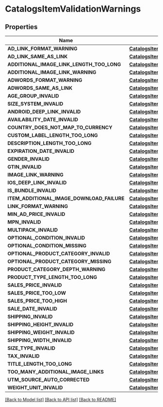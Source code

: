 # CatalogsItemValidationWarnings

## Properties
Name | Type | Description | Notes
------------ | ------------- | ------------- | -------------
**AD_LINK_FORMAT_WARNING** | [**CatalogsItemValidationDetails**](CatalogsItemValidationDetails.md) |  | [optional] 
**AD_LINK_SAME_AS_LINK** | [**CatalogsItemValidationDetails**](CatalogsItemValidationDetails.md) |  | [optional] 
**ADDITIONAL_IMAGE_LINK_LENGTH_TOO_LONG** | [**CatalogsItemValidationDetails**](CatalogsItemValidationDetails.md) |  | [optional] 
**ADDITIONAL_IMAGE_LINK_WARNING** | [**CatalogsItemValidationDetails**](CatalogsItemValidationDetails.md) |  | [optional] 
**ADWORDS_FORMAT_WARNING** | [**CatalogsItemValidationDetails**](CatalogsItemValidationDetails.md) |  | [optional] 
**ADWORDS_SAME_AS_LINK** | [**CatalogsItemValidationDetails**](CatalogsItemValidationDetails.md) |  | [optional] 
**AGE_GROUP_INVALID** | [**CatalogsItemValidationDetails**](CatalogsItemValidationDetails.md) |  | [optional] 
**SIZE_SYSTEM_INVALID** | [**CatalogsItemValidationDetails**](CatalogsItemValidationDetails.md) |  | [optional] 
**ANDROID_DEEP_LINK_INVALID** | [**CatalogsItemValidationDetails**](CatalogsItemValidationDetails.md) |  | [optional] 
**AVAILABILITY_DATE_INVALID** | [**CatalogsItemValidationDetails**](CatalogsItemValidationDetails.md) |  | [optional] 
**COUNTRY_DOES_NOT_MAP_TO_CURRENCY** | [**CatalogsItemValidationDetails**](CatalogsItemValidationDetails.md) |  | [optional] 
**CUSTOM_LABEL_LENGTH_TOO_LONG** | [**CatalogsItemValidationDetails**](CatalogsItemValidationDetails.md) |  | [optional] 
**DESCRIPTION_LENGTH_TOO_LONG** | [**CatalogsItemValidationDetails**](CatalogsItemValidationDetails.md) |  | [optional] 
**EXPIRATION_DATE_INVALID** | [**CatalogsItemValidationDetails**](CatalogsItemValidationDetails.md) |  | [optional] 
**GENDER_INVALID** | [**CatalogsItemValidationDetails**](CatalogsItemValidationDetails.md) |  | [optional] 
**GTIN_INVALID** | [**CatalogsItemValidationDetails**](CatalogsItemValidationDetails.md) |  | [optional] 
**IMAGE_LINK_WARNING** | [**CatalogsItemValidationDetails**](CatalogsItemValidationDetails.md) |  | [optional] 
**IOS_DEEP_LINK_INVALID** | [**CatalogsItemValidationDetails**](CatalogsItemValidationDetails.md) |  | [optional] 
**IS_BUNDLE_INVALID** | [**CatalogsItemValidationDetails**](CatalogsItemValidationDetails.md) |  | [optional] 
**ITEM_ADDITIONAL_IMAGE_DOWNLOAD_FAILURE** | [**CatalogsItemValidationDetails**](CatalogsItemValidationDetails.md) |  | [optional] 
**LINK_FORMAT_WARNING** | [**CatalogsItemValidationDetails**](CatalogsItemValidationDetails.md) |  | [optional] 
**MIN_AD_PRICE_INVALID** | [**CatalogsItemValidationDetails**](CatalogsItemValidationDetails.md) |  | [optional] 
**MPN_INVALID** | [**CatalogsItemValidationDetails**](CatalogsItemValidationDetails.md) |  | [optional] 
**MULTIPACK_INVALID** | [**CatalogsItemValidationDetails**](CatalogsItemValidationDetails.md) |  | [optional] 
**OPTIONAL_CONDITION_INVALID** | [**CatalogsItemValidationDetails**](CatalogsItemValidationDetails.md) |  | [optional] 
**OPTIONAL_CONDITION_MISSING** | [**CatalogsItemValidationDetails**](CatalogsItemValidationDetails.md) |  | [optional] 
**OPTIONAL_PRODUCT_CATEGORY_INVALID** | [**CatalogsItemValidationDetails**](CatalogsItemValidationDetails.md) |  | [optional] 
**OPTIONAL_PRODUCT_CATEGORY_MISSING** | [**CatalogsItemValidationDetails**](CatalogsItemValidationDetails.md) |  | [optional] 
**PRODUCT_CATEGORY_DEPTH_WARNING** | [**CatalogsItemValidationDetails**](CatalogsItemValidationDetails.md) |  | [optional] 
**PRODUCT_TYPE_LENGTH_TOO_LONG** | [**CatalogsItemValidationDetails**](CatalogsItemValidationDetails.md) |  | [optional] 
**SALES_PRICE_INVALID** | [**CatalogsItemValidationDetails**](CatalogsItemValidationDetails.md) |  | [optional] 
**SALES_PRICE_TOO_LOW** | [**CatalogsItemValidationDetails**](CatalogsItemValidationDetails.md) |  | [optional] 
**SALES_PRICE_TOO_HIGH** | [**CatalogsItemValidationDetails**](CatalogsItemValidationDetails.md) |  | [optional] 
**SALE_DATE_INVALID** | [**CatalogsItemValidationDetails**](CatalogsItemValidationDetails.md) |  | [optional] 
**SHIPPING_INVALID** | [**CatalogsItemValidationDetails**](CatalogsItemValidationDetails.md) |  | [optional] 
**SHIPPING_HEIGHT_INVALID** | [**CatalogsItemValidationDetails**](CatalogsItemValidationDetails.md) |  | [optional] 
**SHIPPING_WEIGHT_INVALID** | [**CatalogsItemValidationDetails**](CatalogsItemValidationDetails.md) |  | [optional] 
**SHIPPING_WIDTH_INVALID** | [**CatalogsItemValidationDetails**](CatalogsItemValidationDetails.md) |  | [optional] 
**SIZE_TYPE_INVALID** | [**CatalogsItemValidationDetails**](CatalogsItemValidationDetails.md) |  | [optional] 
**TAX_INVALID** | [**CatalogsItemValidationDetails**](CatalogsItemValidationDetails.md) |  | [optional] 
**TITLE_LENGTH_TOO_LONG** | [**CatalogsItemValidationDetails**](CatalogsItemValidationDetails.md) |  | [optional] 
**TOO_MANY_ADDITIONAL_IMAGE_LINKS** | [**CatalogsItemValidationDetails**](CatalogsItemValidationDetails.md) |  | [optional] 
**UTM_SOURCE_AUTO_CORRECTED** | [**CatalogsItemValidationDetails**](CatalogsItemValidationDetails.md) |  | [optional] 
**WEIGHT_UNIT_INVALID** | [**CatalogsItemValidationDetails**](CatalogsItemValidationDetails.md) |  | [optional] 

[[Back to Model list]](../README.md#documentation-for-models) [[Back to API list]](../README.md#documentation-for-api-endpoints) [[Back to README]](../README.md)


